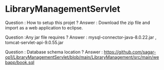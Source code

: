 # LibraryManagementServlet
Question : How to setup this projet ?
Answer : Download the zip file and import as a web application to eclipse.

Question :Any jar file requires ? 
Answer : mysql-connector-java-8.0.22.jar , tomcat-servlet-api-9.0.55.jar

Question : Database schema location ?
Answer : https://github.com/sagar-op1/LibraryManagementServlet/blob/main/LibraryManagement/src/main/webapp/book.sql
